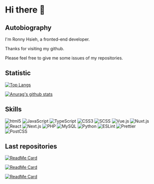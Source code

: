 # Hi there 👋

## Autobiography

I'm Ronny Hsieh, a fronted-end developer.

Thanks for visiting my github.

Please feel free to give me some issues of my repositories.

## Statistic

[![Top Langs](https://github-readme-stats.vercel.app/api/top-langs/?username=ronny1020&layout=compact)](https://github.com/anuraghazra/github-readme-stats)

[![Anurag's github stats](https://github-readme-stats.vercel.app/api?username=ronny1020&count_private=true&show_icons=true)](https://github.com/anuraghazra/github-readme-stats)

## Skills

![html5](https://img.shields.io/badge/Code-html5-informational?style=flat&logo=html5&logoColor=E34F26&color=0ABAB5)
![JavaScript](https://img.shields.io/badge/Code-JavaScript-informational?style=flat&logo=javascript&logoColor=F7DF1E&color=0ABAB5)
![TypeScript](https://img.shields.io/badge/Code-TypeScript-informational?style=flat&logo=typescript&logoColor=007ACC&color=0ABAB5)
![CSS3](https://img.shields.io/badge/Code-CSS3-informational?style=flat&logo=css3&logoColor=1572B6&color=0ABAB5)
![SCSS](https://img.shields.io/badge/Code-SCSS-informational?style=flat&logo=sass&logoColor=CC6699&color=0ABAB5)
![Vue.js](https://img.shields.io/badge/Code-Vue.js-informational?style=flat&logo=vue.js&logoColor=4FC08D&color=0ABAB5)
![Nuxt.js](https://img.shields.io/badge/Code-Nuxt.js-informational?style=flat&logo=Nuxt.js&logoColor=00C58E&color=0ABAB5)
![React](https://img.shields.io/badge/Code-React-informational?style=flat&logo=React&logoColor=61DAFB&color=0ABAB5)
![Next.js](https://img.shields.io/badge/Code-Next.js-informational?style=flat&logo=Next.js&logoColor=000000&color=0ABAB5)
![PHP](https://img.shields.io/badge/Code-PHP-informational?style=flat&logo=PHP&logoColor=777BB4&color=0ABAB5)
![MySQL](https://img.shields.io/badge/code-MySQL-informational?style=flat&logo=MySQL&logoColor=4479A1&color=0ABAB5)
![Python](https://img.shields.io/badge/Code-Python-informational?style=flat&logo=python&logoColor=3776AB&color=0ABAB5)
![ESLint](https://img.shields.io/badge/Tool-ESLint-informational?style=flat&logo=ESLint&logoColor=4B32C3&color=0ABAB5)
![Prettier](https://img.shields.io/badge/Tool-Prettier-informational?style=flat&logo=prettier&logoColor=F7B93E&color=0ABAB5)
![PostCSS](https://img.shields.io/badge/Tool-PostCSS-informational?style=flat&logo=PostCSS&logoColor=DD3A0A&color=0ABAB5)

## Last repositories

[![ReadMe Card](https://github-readme-stats.vercel.app/api/pin/?username=ronny1020&repo=my-hero)](https://github.com/ronny1020/my-hero)

[![ReadMe Card](https://github-readme-stats.vercel.app/api/pin/?username=ronny1020&repo=ronny1020)](https://github.com/ronny1020/ronny1020)

[![ReadMe Card](https://github-readme-stats.vercel.app/api/pin/?username=ronny1020&repo=node-express-course)](https://github.com/ronny1020/node-express-course)